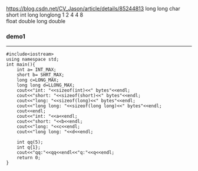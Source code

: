 https://blog.csdn.net/CV_Jason/article/details/85244813 long long
char short int long longlong
  1      2     4     4        8    
float double long double

### demo1
---
```cpp=
#include<iostream>
using namespace std;
int main(){
    int a= INT_MAX;
    short b= SHRT_MAX;
    long c=LONG_MAX;
    long long d=LLONG_MAX;
    cout<<"int: "<<sizeof(int)<<" bytes"<<endl;
    cout<<"short: "<<sizeof(short)<<" bytes"<<endl;
    cout<<"long: "<<sizeof(long)<<" bytes"<<endl;
    cout<<"long long: "<<sizeof(long long)<<" bytes"<<endl;
    cout<<endl;
    cout<<"int: "<<a<<endl;
    cout<<"short: "<<b<<endl;
    cout<<"long: "<<c<<endl;
    cout<<"long long: "<<d<<endl;

    int qq(5);
    int q{1};
    cout<<"qq:"<<qq<<endl<<"q:"<<q<<endl;
    return 0;
}
```